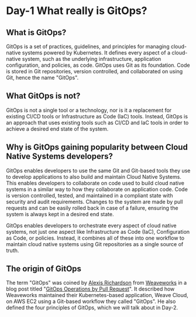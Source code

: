 # Day-1 What really is GitOps?

## What is **GitOps**?
GitOps is a set of practices, guidelines, and principles for managing cloud-native systems powered by Kubernetes. It defines every aspect of a cloud-native system, such as the underlying infrastructure, application configuration, and policies, as code.
GitOps uses Git as its foundation. Code is stored in Git repositories, version controlled, and collaborated on using Git, hence the name "GitOps".
## What **GitOps** is not?
GitOps is not a single tool or a technology, nor is it a replacement for existing CI/CD tools or Infrastructure as Code (IaC) tools. Instead, GitOps is an approach that uses existing tools such as CI/CD and IaC tools in order to achieve a desired end state of the system.
## Why is **GitOps** gaining popularity between Cloud Native Systems developers?
GitOps enables developers to use the same Git and Git-based tools they use to develop applications to also build and maintain Cloud Native Systems. This enables developers to collaborate on code used to build cloud native systems in a similar way to how they collaborate on application code. Code is version controlled, tested, and maintained in a compliant state with security and audit requirements. Changes to the system are made by pull requests and can be easily rolled back in case of a failure, ensuring the system is always kept in a desired end state.

GitOps enables developers to orchestrate every aspect of cloud native systems, not just one aspect like Infrastructure as Code (IaC), Configuration as Code, or policies. Instead, it combines all of these into one workflow to maintain cloud native systems using Git repositories as a single source of truth.
## The origin of **GitOps**
The term "GitOps" was coined by [Alexis Richardson](https://twitter.com/monadic) from [Weaveworks](https://www.weave.works/) in a blog post titled "[GitOps Operations by Pull Request](https://www.weave.works/blog/gitops-operations-by-pull-request)". It described how Weaveworks maintained their Kubernetes-based application, Weave Cloud, on AWS EC2 using a Git-based workflow they called "GitOps".
He also defined the four principles of GitOps, which we will talk about in Day-2.
